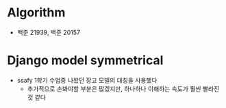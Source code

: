# Algorithm
- 백준 21939, 백준 20157

# Django model symmetrical
- ssafy 1학기 수업중 나왔던 장고 모델의 대칭을 사용했다
    - 추가적으로 손봐야할 부분은 많겠지만, 하나하나 이해하는 속도가 훨씬 빨라진 것 같다
